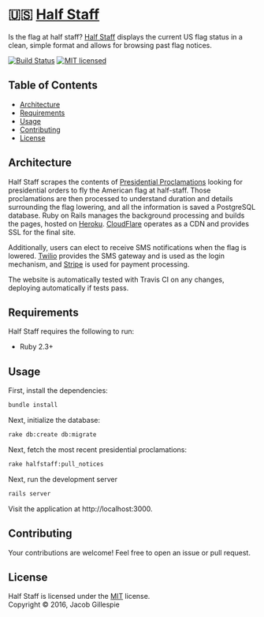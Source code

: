 # :us: [Half Staff](https://halfstaff.co)

Is the flag at half staff?  [Half Staff](https://halfstaff.co) displays the current US flag status in a clean, simple format and allows for browsing past flag notices.

[![Build Status](https://travis-ci.org/jacobwgillespie/halfstaff.svg?branch=master)](https://travis-ci.org/jacobwgillespie/halfstaff)
[![MIT licensed](https://img.shields.io/badge/license-MIT-blue.svg)](https://github.com/jacobwgillespie/halfstaff/blob/master/LICENSE)

Table of Contents
-----------------

  * [Architecture](#architecture)
  * [Requirements](#requirements)
  * [Usage](#usage)
  * [Contributing](#contributing)
  * [License](#license)

Architecture
------------

Half Staff scrapes the contents of [Presidential Proclamations](https://www.whitehouse.gov/briefing-room/presidential-actions/proclamations) looking for presidential orders to fly the American flag at half-staff.  Those proclamations are then processed to understand duration and details surrounding the flag lowering, and all the information is saved a PostgreSQL database.  Ruby on Rails manages the background processing and builds the pages, hosted on [Heroku](https://www.heroku.com/).  [CloudFlare](https://www.cloudflare.com) operates as a CDN and provides SSL for the final site.

Additionally, users can elect to receive SMS notifications when the flag is lowered.  [Twilio](https://www.twilio.com/) provides the SMS gateway and is used as the login mechanism, and [Stripe](https://stripe.com/) is used for payment processing.

The website is automatically tested with Travis CI on any changes, deploying automatically if tests pass.

Requirements
------------

Half Staff requires the following to run:

  * Ruby 2.3+

Usage
-----

First, install the dependencies:

```sh
bundle install
```

Next, initialize the database:

```sh
rake db:create db:migrate
```

Next, fetch the most recent presidential proclamations:

```sh
rake halfstaff:pull_notices
```

Next, run the development server

```sh
rails server
```

Visit the application at http://localhost:3000.

Contributing
------------

Your contributions are welcome!  Feel free to open an issue or pull request.

License
-------

Half Staff is licensed under the [MIT](https://github.com/jacobwgillespie/halfstaff/blob/master/LICENSE) license.  
Copyright &copy; 2016, Jacob Gillespie
